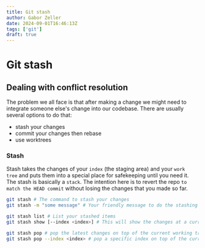 ```yaml
---
title: Git stash
author: Gabor Zeller
date: 2024-09-01T16:46:13Z
tags: ['git']
draft: true
---
```


# Git stash

## Dealing with conflict resolution

The problem we all face is that after making a change we might need to integrate someone else's change into our codebase. There are usually several options to do that:

- stash your changes
- commit your changes then rebase
- use worktrees

### Stash

Stash takes the changes of your `index` (the staging area) and your `work tree` and puts them into a special place for safekeeping until you need it. The stash is basically a `stack`. The intention here is to revert the repo `to match the HEAD commit` without losing the changes that you made so far.

```sh
git stash # The command to stash your changes
git stash -m "some message" # Your friendly message to do the stashing with

git stash list # List your stashed items
git stash show [--index <index>] # This will show the changes at a current index

git stash pop # pop the latest changes on top of the current working tree
git stash pop --index <index> # pop a specific index on top of the current working tree
```




